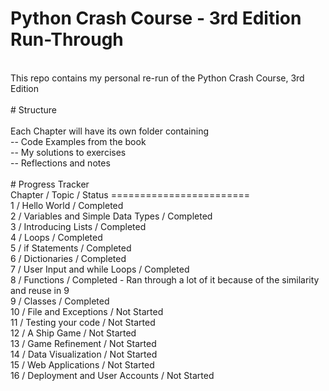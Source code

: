 # Python Crash Course - 3rd Edition Run-Through<br>
<br>
This repo contains my personal re-run of the Python Crash Course, 3rd Edition<br>
<br>
# Structure<br>
<br>
Each Chapter will have its own folder containing<br>
-- Code Examples from the book<br>
-- My solutions to exercises<br>
-- Reflections and notes<br>
<br>
# Progress Tracker
<br>
Chapter / Topic / Status
========================<br>
1 / Hello World / Completed<br>
2 / Variables and Simple Data Types / Completed<br>
3 / Introducing Lists / Completed<br>
4 / Loops / Completed<br>
5 / if Statements / Completed<br>
6 / Dictionaries / Completed<br>
7 / User Input and while Loops / Completed<br>
8 / Functions / Completed - Ran through a lot of it because of the similarity and reuse in 9<br>
9 / Classes / Completed<br>
10 / File and Exceptions / Not Started<br>
11 / Testing your code  / Not Started<br>
12 / A Ship Game / Not Started<br>
13 / Game Refinement / Not Started<br>
14 / Data Visualization / Not Started<br>
15 / Web Applications / Not Started<br>
16 / Deployment and User Accounts / Not Started<br>
